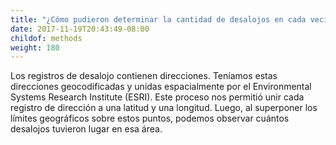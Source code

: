 ```yaml
---
title: "¿Cómo pudieron determinar la cantidad de desalojos en cada vecindario?"
date: 2017-11-19T20:43:49-08:00
childof: methods
weight: 180
---
```

Los registros de desalojo contienen direcciones. Teníamos estas direcciones geocodificadas y unidas espacialmente por el Environmental Systems Research Institute (ESRI). Este proceso nos permitió unir cada registro de dirección a una latitud y una longitud. Luego, al superponer los límites geográficos sobre estos puntos, podemos observar cuántos desalojos tuvieron lugar en esa área.